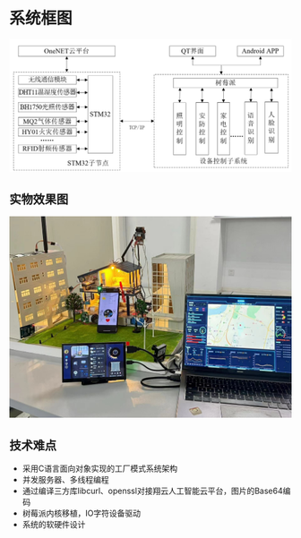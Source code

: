 # 系统框图

![1742393129299](images/README/1.png)

## 实物效果图

![1742393025704](images/README/2.png)

## 技术难点

- 采用C语言面向对象实现的工厂模式系统架构
- 并发服务器、多线程编程
- 通过编译三方库libcurl、openssl对接翔云人工智能云平台，图片的Base64编码
- 树莓派内核移植，IO字符设备驱动
- 系统的软硬件设计
